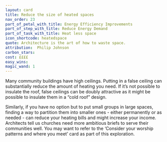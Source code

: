 ```yaml
---
layout: card
title: Reduce the size of heated spaces
nav_order: 23
part_of_petal_with_title: Energy Efficiency Improvements
part_of_step_with_title: Reduce Energy Demand
part_of_task_with_title: Heat less space
icon_shortcode: heatedspace
quote: Architecture is the art of how to waste space.
attribution:  Philip Johnson
carbon_stars: 
cost: ££££
easy_wins: 
magic_wand: 1
---
```


<p>Many community buildings have high ceilings.  Putting in a false ceiling can substantially reduce the amount of heating you need. If it’s not possible to insulate the roof, false ceilings can be doubly attractive as it might be possible to insulate them in a “cold roof” design. </p><p> Similarly, if you have no option but to put small groups in large spaces, finding a way to partition them into smaller ones - either permanently or as needed - can reduce your heating bills and might increase your income. Architects tell us churches need more ambitious briefs to serve their communities well.  You may want to refer to the ‘Consider your worship patterns and where you meet’ card as part of this exploration.</p> 

